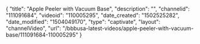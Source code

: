 {
    "title": "Apple Peeler with Vacuum Base",
    "description": "",
    "channelid": "111091684",
    "videoid": "110005295",
    "date_created": "1502525282",
    "date_modified": "1504049170",
    "type": "captivate",
    "layout": "channelVideo",
    "url": "\/bbbusa-latest-videos\/apple-peeler-with-vacuum-base\/111091684-110005295"
}